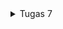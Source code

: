 <details>
<summary>Tugas 7</summary>

# Apa perbedaan utama antara stateless dan stateful widget dalam konteks pengembangan aplikasi Flutter?

**statelessWidget** adalah widget yang tidak dapat berubah sepanjang siklus hidupnya
**statefullWidget** adalah widget yang dapat berubah selama aplikasi berjalan dan memiliki state yang terait dengannya

# Sebutkan seluruh widget yang kamu gunakan untuk menyelesaikan tugas ini dan jelaskan fungsinya masing-masing.

- **MyApp (main.dart)**
root widget aplikasi yang mewakili seluruh aplikasi. Ini adalah bagian utama dari aplikasi yang diinisialisasi dalam fungsi main().
Mengatur tema dan konfigurasi aplikasi.

- **Scaffold (menu.dart)**
kerangka aplikasi yang menyediakan struktur umum, termasuk AppBar dan halaman.
Anda mengatur judul aplikasi di dalam AppBar.

- **SingleChildScrollView (menu.dart)**
widget yang memungkinkan isi halaman untuk discroll ketika diperlukan dan bisa membungkus seluruh konten aplikasi.

- **Padding (menu.dart)**
Padding digunakan untuk menambahkan padding ke dalam widget untuk mengatur jarak dari tepi halaman.

- **Column (menu.dart)**
Column digunakan untuk menampilkan children secara vertikal di app ini saya menggabungkan konten aplikasi dalam Column untuk menjadikannya tampilan vertikal.

- **GridView.count (menu.dart)**
untuk membuat grid layout yang berisi tombol-tombol.

- **ShopCard (menu.dart)**
widget yang saya buat sendiri untuk merepresentasikan setiap tombol.

- **InkWell (menu.dart)**
untuk memberikan respons ketika tombol ditekan. saya mengimplementasikan onTap di sini untuk menampilkan SnackBar saat tombol ditekan.

- **SnackBar (menu.dart)**
untuk menampilkan pesan interaktif yang muncul sementara di bagian bawah layar, saya menggunakannya untuk menampilkan pesan yang sesuai saat tombol ditekan.
# Jelaskan bagaimana cara kamu mengimplementasikan checklist di atas secara step-by-step (bukan hanya sekadar mengikuti tutorial)
- tulis flutter create stock_mates diterminal
- tulis cd stock_mates diterminal
- tulis flutter run di terminal
- tulis flutter run -d chrome di terminal
- buat file menu dart dan import import 'package:flutter/material.dart';
- perbaiki struktur code di main.dart seperti ini
```
import 'package:flutter/material.dart';
import 'package:stock_mates/menu.dart';

void main() {
  runApp(const MyApp());
}

class MyApp extends StatelessWidget {
  const MyApp({super.key});

  // This widget is the root of your application.
  @override
  Widget build(BuildContext context) {
    return MaterialApp(
      title: 'Flutter Demo',
      theme: ThemeData(
        colorScheme: ColorScheme.fromSeed(seedColor: Colors.indigo),
        useMaterial3: true,
      ),
      home: MyHomePage(),
    );
  }
}
```
- perbaiki struktur code di menu.dart seperti ini (notes : saya menambah cardColor untuk bonus )
```
import 'package:flutter/material.dart';

class ShopItem {
  final String name;
  final IconData icon;
  final Color cardColor;

  ShopItem(this.name, this.icon, this.cardColor);
}

class MyHomePage extends StatelessWidget {
  MyHomePage({Key? key}) : super(key: key);

  final List<ShopItem> items = [
    ShopItem("Lihat Item", Icons.checklist, Colors.indigo), // Warna sesuai dengan preferensi Anda
    ShopItem("Tambah Item", Icons.add_shopping_cart, Colors.green), // Warna sesuai dengan preferensi Anda
    ShopItem("Logout", Icons.logout, Colors.red), // Warna sesuai dengan preferensi Anda
  ];


  // This widget is the home page of your application. It is stateful, meaning
  // that it has a State object (defined below) that contains fields that affect
  // how it looks.

  // This class is the configuration for the state. It holds the values (in this
  // case the title) provided by the parent (in this case the App widget) and
  // used by the build method of the State. Fields in a Widget subclass are
  // always marked "final".
  @override
    Widget build(BuildContext context) {
        return Scaffold(
      appBar: AppBar(
        title: const Text(
          'Stock mates',
        ),
      ),
      body: SingleChildScrollView(
        // Widget wrapper yang dapat discroll
        child: Padding(
          padding: const EdgeInsets.all(10.0), // Set padding dari halaman
          child: Column(
            // Widget untuk menampilkan children secara vertikal
            children: <Widget>[
              const Padding(
                padding: EdgeInsets.only(top: 10.0, bottom: 10.0),
                // Widget Text untuk menampilkan tulisan dengan alignment center dan style yang sesuai
                child: Text(
                  'StockMates Shop', // Text yang menandakan toko
                  textAlign: TextAlign.center,
                  style: TextStyle(
                    fontSize: 30,
                    fontWeight: FontWeight.bold,
                  ),
                ),
              ),
              // Grid layout
              GridView.count(
                // Container pada card kita.
                primary: true,
                padding: const EdgeInsets.all(20),
                crossAxisSpacing: 10,
                mainAxisSpacing: 10,
                crossAxisCount: 3,
                shrinkWrap: true,
                children: items.map((ShopItem item) {
                  // Iterasi untuk setiap item
                  return ShopCard(item, item.cardColor);
                }).toList(),
              ),
            ],
          ),
        ),
      ),
    );
  }
}
```

class ShopCard extends StatelessWidget {
  final ShopItem item;
  final Color cardColor;

  const ShopCard(this.item, this.cardColor, {super.key}); // Constructor

  @override
  Widget build(BuildContext context) {
    return Material(
      color: cardColor,
      child: InkWell(
        // Area responsive terhadap sentuhan
        onTap: () {
          // Memunculkan SnackBar ketika diklik
          ScaffoldMessenger.of(context)
            ..hideCurrentSnackBar()
            ..showSnackBar(SnackBar(
                content: Text("Kamu telah menekan tombol ${item.name}")));
        },
        child: Container(
          // Container untuk menyimpan Icon dan Text
          padding: const EdgeInsets.all(8),
          child: Center(
            child: Column(
              mainAxisAlignment: MainAxisAlignment.center,
              children: [
                Icon(
                  item.icon,
                  color: Colors.white,
                  size: 30.0,
                ),
                const Padding(padding: EdgeInsets.all(3)),
                Text(
                  item.name,
                  textAlign: TextAlign.center,
                  style: const TextStyle(color: Colors.white),
                ),
              ],
            ),
          ),
        ),
      ),
    );
  }
}

- tugas selesai dan lakukan git add . , git commit -m "selesai" , git push origin master
# sudah mengerjakan bonus dengan pemberian warna yg berbeda

</details>